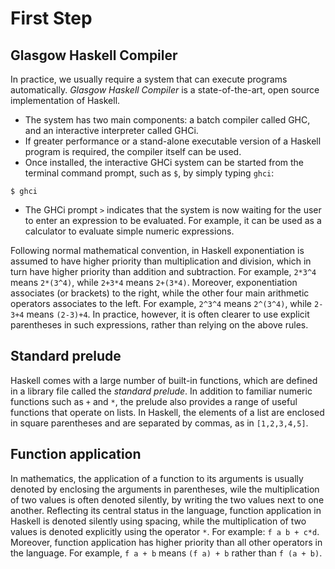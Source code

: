 # First Step

## Glasgow Haskell Compiler
In practice, we usually require a system that can execute programs automatically. *Glasgow Haskell Compiler* is a state-of-the-art, open source implementation of Haskell. 
* The system has two main components: a batch compiler called GHC, and an interactive interpreter called GHCi. 
* If greater performance or a stand-alone executable version of a Haskell program is required, the compiler itself can be used.
* Once installed, the interactive GHCi system can be started from the terminal command prompt, such as `$`, by simply typing `ghci`: 
```Shell
$ ghci
```
* The GHCi prompt `>` indicates that the system is now waiting for the user to enter an expression to be evaluated. For example, it can be used as a calculator to evaluate simple numeric expressions.

Following normal mathematical convention, in Haskell exponentiation is assumed to have higher priority than multiplication and division, which in turn have higher priority than addition and subtraction. For example, `2*3^4` means `2*(3^4)`, while `2+3*4` means `2+(3*4)`. Moreover, exponentiation associates (or brackets) to the right, while the other four main arithmetic operators associates to the left. For example, `2^3^4` means `2^(3^4)`, while `2-3+4` means `(2-3)+4`. In practice, however, it is often clearer to use explicit parentheses in such expressions, rather than relying on the above rules. 

## Standard prelude
Haskell comes with a large number of built-in functions, which are defined in a library file called the *standard prelude*. In addition to familiar numeric functions such as `+` and `*`, the prelude also provides a range of useful functions that operate on lists. In Haskell, the elements of a list are enclosed in square parentheses and are separated by commas, as in `[1,2,3,4,5]`. 

## Function application
In mathematics, the application of a function to its arguments is usually denoted by enclosing the arguments in parentheses, wile the multiplication of two values is often denoted silently, by writing the two values next to one another.
Reflecting its central status in the language, function application in Haskell is denoted silently using spacing, while the multiplication of two values is denoted explicitly using the operator `*`. For example: `f a b + c*d`.
Moreover, function application has higher priority than all other operators in the language. For example, `f a + b` means `(f a) + b` rather than `f (a + b)`.

